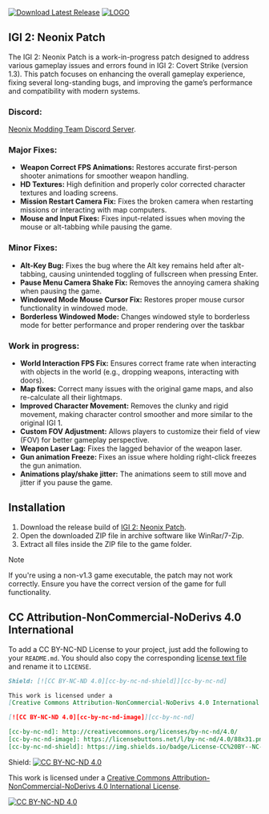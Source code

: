 [![Download Latest Release](https://img.shields.io/github/v/release/Sagatt/IGI2NeonixPatch?display_name=release&label=Download%20Latest%20Release&color=21ABC7)](https://github.com/Sagatt/IGI2NeonixPatch/releases)
[![LOGO](https://staticdelivery.nexusmods.com/mods/5664/images/8/8-1726626244-2078707165.png)](#)

## IGI 2: Neonix Patch

The IGI 2: Neonix Patch is a work-in-progress patch designed to address various gameplay issues and errors found in IGI 2: Covert Strike (version 1.3). This patch focuses on enhancing the overall gameplay experience, fixing several long-standing bugs, and improving the game’s performance and compatibility with modern systems.

### Discord:
[Neonix Modding Team Discord Server](https://discord.gg/GdXMbbVUcE).

### Major Fixes:

- **Weapon Correct FPS Animations:** Restores accurate first-person shooter animations for smoother weapon handling.
- **HD Textures:** High definition and properly color corrected character textures and loading screens.
- **Mission Restart Camera Fix:** Fixes the broken camera when restarting missions or interacting with map computers.
- **Mouse and Input Fixes:** Fixes input-related issues when moving the mouse or alt-tabbing while pausing the game.

### Minor Fixes:

- **Alt-Key Bug:** Fixes the bug where the Alt key remains held after alt-tabbing, causing unintended toggling of fullscreen when pressing Enter.
- **Pause Menu Camera Shake Fix:** Removes the annoying camera shaking when pausing the game.
- **Windowed Mode Mouse Cursor Fix:** Restores proper mouse cursor functionality in windowed mode.
- **Borderless Windowed Mode:** Changes windowed style to borderless mode for better performance and proper rendering over the taskbar

### Work in progress:

- **World Interaction FPS Fix:** Ensures correct frame rate when interacting with objects in the world (e.g., dropping weapons, interacting with doors).
- **Map fixes:** Correct many issues with the original game maps, and also re-calculate all their lightmaps.
- **Improved Character Movement:** Removes the clunky and rigid movement, making character control smoother and more similar to the original IGI 1.
- **Custom FOV Adjustment:** Allows players to customize their field of view (FOV) for better gameplay perspective.
- **Weapon Laser Lag:** Fixes the lagged behavior of the weapon laser.
- **Gun animation Freeze:** Fixes an issue where holding right-click freezes the gun animation.
- **Animations play/shake jitter:** The animations seem to still move and jitter if you pause the game.

## Installation
1. Download the release build of [IGI 2: Neonix Patch](https://github.com/Sagatt/IGI2NeonixPatch/releases).
2. Open the downloaded ZIP file in archive software like WinRar/7-Zip.
3. Extract all files inside the ZIP file to the game folder.

> [!NOTE]  
> If you're using a non-v1.3 game executable, the patch may not work correctly. Ensure you have the correct version of the game for full functionality.

## CC Attribution-NonCommercial-NoDerivs 4.0 International

To add a CC BY-NC-ND License to your project, just add the following to your
`README.md`. You should also copy the corresponding [license text
file](LICENSE-CC-BY-NC-ND) and rename it to `LICENSE`.

```markdown
Shield: [![CC BY-NC-ND 4.0][cc-by-nc-nd-shield]][cc-by-nc-nd]

This work is licensed under a
[Creative Commons Attribution-NonCommercial-NoDerivs 4.0 International License][cc-by-nc-nd].

[![CC BY-NC-ND 4.0][cc-by-nc-nd-image]][cc-by-nc-nd]

[cc-by-nc-nd]: http://creativecommons.org/licenses/by-nc-nd/4.0/
[cc-by-nc-nd-image]: https://licensebuttons.net/l/by-nc-nd/4.0/88x31.png
[cc-by-nc-nd-shield]: https://img.shields.io/badge/License-CC%20BY--NC--ND%204.0-lightgrey.svg
```
Shield: [![CC BY-NC-ND 4.0][cc-by-nc-nd-shield]][cc-by-nc-nd]

This work is licensed under a
[Creative Commons Attribution-NonCommercial-NoDerivs 4.0 International License][cc-by-nc-nd].

[![CC BY-NC-ND 4.0][cc-by-nc-nd-image]][cc-by-nc-nd]

[cc-by-nc-nd]: http://creativecommons.org/licenses/by-nc-nd/4.0/
[cc-by-nc-nd-image]: https://licensebuttons.net/l/by-nc-nd/4.0/88x31.png
[cc-by-nc-nd-shield]: https://img.shields.io/badge/License-CC%20BY--NC--ND%204.0-lightgrey.svg
